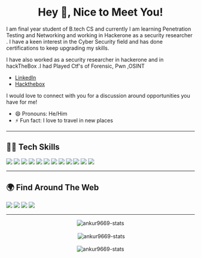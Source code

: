 <h1 align="center">Hey 👋, Nice to Meet You!</h1>


<div align="center">

<!-- ![Header Image](https://github.com/hsnice16/hsnice16/blob/main/Linked_Header_2.PNG) -->

</div>

I am final year student of B.tech CS and currently I am learning Penetration Testing and Networking and working in Hackerone as a security researcher . I have a keen interest in the Cyber Security field and has done certifications to keep upgrading my skills.


I have also worked as a security researcher  in hackerone and in hackTheBox .I had Played Ctf's of Forensic, Pwn ,OSINT


- [LinkedIn](https://www.linkedin.com/in/sanskar-r-2437381a1)
- [Hackthebox](https://app.hackthebox.com/profile/300428)

I would love to connect with you for a discussion around opportunities you have for me!

- 😄 Pronouns: He/Him
- ⚡ Fun fact: I love to travel in new places 

---

## 👨‍💻 Tech Skills

![](https://img.shields.io/badge/Linux-000000?style=for-the-badge&logo=Linux&logoColor=white)
![](https://img.shields.io/badge/Networking-1572B6?style=for-the-badge&logo=networking&logoColor=white)
![](https://img.shields.io/badge/BurpSuite-F7DF1E?style=for-the-badge&logo=burpsuite&logoColor=black)
![](https://img.shields.io/badge/Nmap-43853D?style=for-the-badge&logo=nmap&logoColor=white)
![](https://img.shields.io/badge/ProblemSolving-007ACC?style=for-the-badge&logo=problemsolving&logoColor=white)
![](https://img.shields.io/badge/Metasploit-20232A?style=for-the-badge&logo=metasploit&logoColor=61DAFB)
![](https://img.shields.io/badge/SqlMap-000000?style=for-the-badge&logo=sqlmap&logoColor=white)
![](https://img.shields.io/badge/PacketTracer-F05032?style=for-the-badge&logo=packettracert&logoColor=white)
![](https://img.shields.io/badge/Network-Security-00C7B7?style=for-the-badge&logo=networksecurity&logoColor=white)
![](https://img.shields.io/badge/Owasp-eb4c34?style=for-the-badge&logo=owasp&logoColor=black)
![](https://img.shields.io/badge/Nessus-51fc42?style=for-the-badge&logo=security&logoColor=black)
![](https://img.shields.io/badge/Searchsploit-0AC97F?style=for-the-badge&logo=searchsploit&logoColor=white)

---


## 🌍 Find Around The Web

<a href="https://github.com/aswathamaa"><img src="https://img.shields.io/badge/GitHub-100000?style=for-the-badge&logo=github&logoColor=white"/></a>
<a href="https://www.linkedin.com/in/sanskar-r-2437381a1"><img src="https://img.shields.io/badge/LinkedIn-0077B5?style=for-the-badge&logo=linkedin&logoColor=white"/></a>
<a href="https://app.hackthebox.com/profile/300428"><img src="https://img.shields.io/badge/HacktheBox-E4405F?style=for-the-badge&logo=instagram&logoColor=white"/></a>
<a href="https://hashnode.com/@Ankur9669"><img src="https://img.shields.io/badge/Hashnode-2962FF?style=for-the-badge&logo=hashnode&logoColor=white"/></a>

---

<div align="center"><img align="center" src="https://github-readme-stats.vercel.app/api/top-langs?username=ankur9669&show_icons=true&locale=en&layout=compact" alt="ankur9669-stats" /></div>

<br>

<div align="center">&nbsp;<img align="center" src="https://github-readme-stats.vercel.app/api?username=ankur9669&show_icons=true&locale=en" alt="ankur9669-stats" />
</div>

<br>

<div align="center"><img align="center" src="https://github-readme-streak-stats.herokuapp.com/?user=ankur9669&" alt="ankur9669-stats" /></div>
